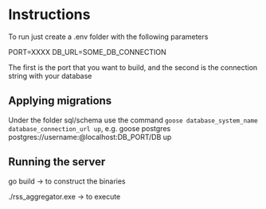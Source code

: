 # Instructions
To run just create a .env folder with the following parameters

PORT=XXXX
DB_URL=SOME_DB_CONNECTION

The first is the port that you want to build, and the second is the connection string with your database

## Applying migrations
Under the folder sql/schema use the command `goose database_system_name database_connection_url up`, e.g. goose postgres postgres://username:@localhost:DB_PORT/DB up

## Running the server

go build -> to construct the binaries

./rss_aggregator.exe -> to execute